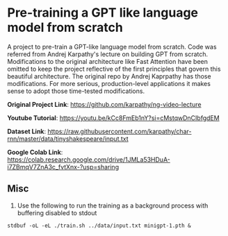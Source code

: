 # Pre-training a GPT like language model from scratch
A project to pre-train a GPT-like language model from scratch. Code was referred from Andrej Karpathy's lecture on building GPT from scratch. Modifications to the original architecture like Fast Attention have been omitted to keep the project reflective of the first principles that govern this beautiful architecture. The original repo by Andrej Kaprpathy has those modifications. For more serious, production-level applications it makes sense to adopt those time-tested modifications.

**Original Project Link**: https://github.com/karpathy/ng-video-lecture

**Youtube Tutorial**: https://youtu.be/kCc8FmEb1nY?si=cMstqwDnCIbfgdEM

**Dataset Link**: https://raw.githubusercontent.com/karpathy/char-rnn/master/data/tinyshakespeare/input.txt

**Google Colab Link**: https://colab.research.google.com/drive/1JMLa53HDuA-i7ZBmqV7ZnA3c_fvtXnx-?usp=sharing


## Misc

1. Use the following to run the training as a background process with buffering disabled to stdout
```
stdbuf -oL -eL ./train.sh ../data/input.txt minigpt-1.pth &
```



